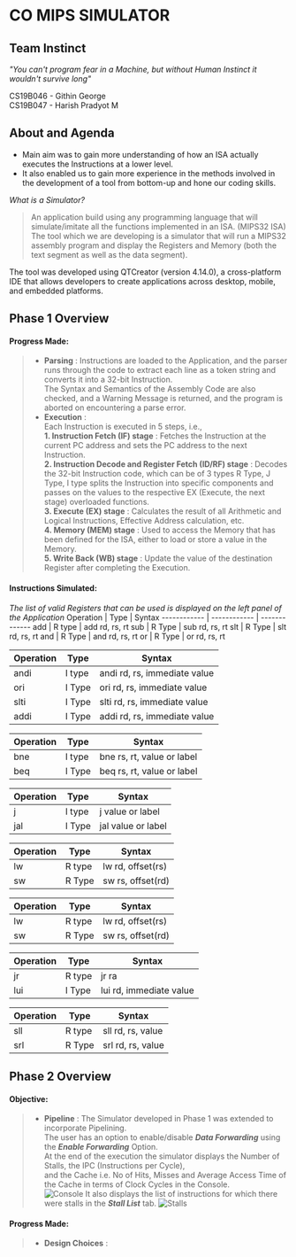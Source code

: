 # CO MIPS SIMULATOR
## Team Instinct

*"You can't program fear in a Machine, but without Human Instinct it wouldn't survive long"*

CS19B046 - Githin George\
CS19B047 - Harish Pradyot M

## About and Agenda

* Main aim was to gain more understanding of how an ISA actually executes the Instructions at a lower level.
* It also enabled us to gain more experience in the methods involved in the development of a tool from bottom-up and hone our coding skills.

*What is a Simulator?*
>An application build using any programming language that will simulate/imitate all the functions implemented in an ISA. (MIPS32 ISA)\
The tool which we are developing is a simulator that will run a MIPS32 assembly program and display the Registers and Memory (both the text segment as well as the data segment).

The tool was developed using QTCreator (version  4.14.0), a cross-platform IDE that allows developers to create applications across desktop, mobile, and embedded platforms.


## Phase 1 Overview

#### Progress Made:
>* **Parsing** : Instructions are loaded to the Application, and the parser runs through the code to extract each line as a token string and converts it into a 32-bit Instruction.\
  The Syntax and Semantics of the Assembly Code are also checked, and a Warning Message is returned, and the program is aborted on encountering a parse error.
>* **Execution** :\
  Each Instruction is executed in 5 steps, i.e., \
  **1. Instruction Fetch (IF) stage** : Fetches the Instruction at the current PC address and sets the PC address to the next Instruction.\
  **2. Instruction Decode and Register Fetch (ID/RF) stage** : Decodes the 32-bit Instruction code, which can be of 3 types R Type, J Type, I type splits the Instruction into specific components and passes on the values to the respective EX (Execute, the next stage) overloaded functions.\
  **3. Execute (EX) stage** : Calculates the result of all Arithmetic and Logical Instructions, Effective Address calculation, etc.\
  **4. Memory (MEM) stage** : Used to access the Memory that has been defined for the ISA, either to load or store a value in the Memory.\
  **5. Write Back (WB) stage** : Update the value of the destination Register after completing the Execution.


#### Instructions Simulated:
*The list of valid Registers that can be used is displayed on the left panel of the Application*
Operation | Type | Syntax
------------ | ------------ | -------------
add | R type | add rd, rs, rt
sub | R Type | sub rd, rs, rt
slt | R Type | slt rd, rs, rt
and | R Type | and rd, rs, rt
or | R Type | or rd, rs, rt


Operation | Type | Syntax
------------ | ------------ | -------------
andi | I type | andi rd, rs, immediate value
ori | I Type | ori rd, rs, immediate value
slti | I Type | slti rd, rs, immediate value
addi | I Type | addi rd, rs, immediate value


Operation | Type | Syntax
------------ | ------------ | -------------
bne | I type | bne rs, rt, value or label
beq | I Type | beq rs, rt, value or label


Operation | Type | Syntax
------------ | ------------ | -------------
j | I type | j value or label
jal | I Type | jal value or label


Operation | Type | Syntax
------------ | ------------ | -------------
lw | R type | lw rd, offset(rs)
sw | R Type | sw rs, offset(rd)


Operation | Type | Syntax
------------ | ------------ | -------------
lw | R type | lw rd, offset(rs)
sw | R Type | sw rs, offset(rd)


Operation | Type | Syntax
------------ | ------------ | -------------
jr | R type | jr ra
lui | I Type | lui rd, immediate value


Operation | Type | Syntax
------------ | ------------ | -------------
sll | R type | sll rd, rs, value
srl | R Type | srl rd, rs, value

## Phase 2 Overview

#### Objective:
>* **Pipeline** : The Simulator developed in Phase 1 was extended to incorporate Pipelining.\
  The user has an option to enable/disable ***Data Forwarding*** using the ***Enable Forwarding*** Option.\
  At the end of the execution the simulator displays the Number of Stalls, the IPC (Instructions per Cycle),\
  and the Cache i.e. No of Hits, Misses and Average Access Time of the Cache in terms of Clock Cycles in the Console.\
  ![Console](https://user-images.githubusercontent.com/70936222/116671858-128cd800-a9bf-11eb-9582-8894a4f84c73.PNG)
  It also displays the list of instructions for which there were stalls in the ***Stall List*** tab.
  ![Stalls](https://user-images.githubusercontent.com/70936222/116671863-13be0500-a9bf-11eb-8699-a4d1546f52cd.PNG)

#### Progress Made:
>* **Design Choices** : 

